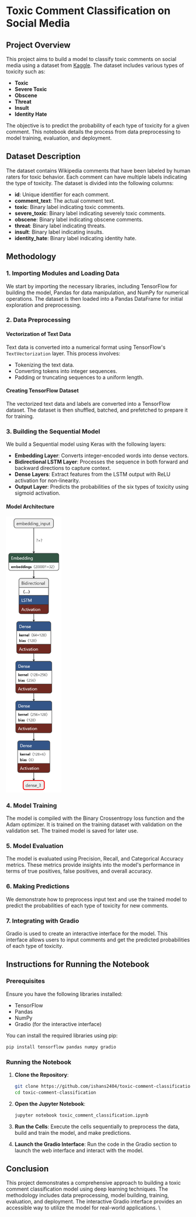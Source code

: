 # Toxic Comment Classification on Social Media

## Project Overview

This project aims to build a model to classify toxic comments on social media using a dataset from [Kaggle](https://www.kaggle.com/c/jigsaw-toxic-comment-classification-challenge/data). The dataset includes various types of toxicity such as:
- **Toxic**
- **Severe Toxic**
- **Obscene**
- **Threat**
- **Insult**
- **Identity Hate**

The objective is to predict the probability of each type of toxicity for a given comment. This notebook details the process from data preprocessing to model training, evaluation, and deployment.

## Dataset Description

The dataset contains Wikipedia comments that have been labeled by human raters for toxic behavior. Each comment can have multiple labels indicating the type of toxicity. The dataset is divided into the following columns:
- **id**: Unique identifier for each comment.
- **comment_text**: The actual comment text.
- **toxic**: Binary label indicating toxic comments.
- **severe_toxic**: Binary label indicating severely toxic comments.
- **obscene**: Binary label indicating obscene comments.
- **threat**: Binary label indicating threats.
- **insult**: Binary label indicating insults.
- **identity_hate**: Binary label indicating identity hate.

## Methodology

### 1. Importing Modules and Loading Data

We start by importing the necessary libraries, including TensorFlow for building the model, Pandas for data manipulation, and NumPy for numerical operations. The dataset is then loaded into a Pandas DataFrame for initial exploration and preprocessing.

### 2. Data Preprocessing

#### Vectorization of Text Data

Text data is converted into a numerical format using TensorFlow's `TextVectorization` layer. This process involves:
- Tokenizing the text data.
- Converting tokens into integer sequences.
- Padding or truncating sequences to a uniform length.

#### Creating TensorFlow Dataset

The vectorized text data and labels are converted into a TensorFlow dataset. The dataset is then shuffled, batched, and prefetched to prepare it for training.

### 3. Building the Sequential Model

We build a Sequential model using Keras with the following layers:
- **Embedding Layer**: Converts integer-encoded words into dense vectors.
- **Bidirectional LSTM Layer**: Processes the sequence in both forward and backward directions to capture context.
- **Dense Layers**: Extract features from the LSTM output with ReLU activation for non-linearity.
- **Output Layer**: Predicts the probabilities of the six types of toxicity using sigmoid activation.
#### Model Architecture
<img src="https://github.com/ishans2404/toxic-comment-classification/blob/7c3572b83327aca94653949cc6eed8dea6aa7476/model-architecture.png" alt="Model Architecture" title="Title" width="30%" height="30%">

### 4. Model Training

The model is compiled with the Binary Crossentropy loss function and the Adam optimizer. It is trained on the training dataset with validation on the validation set. The trained model is saved for later use.

### 5. Model Evaluation

The model is evaluated using Precision, Recall, and Categorical Accuracy metrics. These metrics provide insights into the model's performance in terms of true positives, false positives, and overall accuracy.

### 6. Making Predictions

We demonstrate how to preprocess input text and use the trained model to predict the probabilities of each type of toxicity for new comments.

### 7. Integrating with Gradio

Gradio is used to create an interactive interface for the model. This interface allows users to input comments and get the predicted probabilities of each type of toxicity.

## Instructions for Running the Notebook

### Prerequisites

Ensure you have the following libraries installed:
- TensorFlow
- Pandas
- NumPy
- Gradio (for the interactive interface)

You can install the required libraries using pip:
```bash
pip install tensorflow pandas numpy gradio
```

### Running the Notebook

1. **Clone the Repository**:
   ```bash
   git clone https://github.com/ishans2404/toxic-comment-classification.git
   cd toxic-comment-classification
   ```

2. **Open the Jupyter Notebook**:
   ```bash
   jupyter notebook toxic_comment_classification.ipynb
   ```

3. **Run the Cells**:
   Execute the cells sequentially to preprocess the data, build and train the model, and make predictions. 

4. **Launch the Gradio Interface**:
   Run the code in the Gradio section to launch the web interface and interact with the model.

## Conclusion

This project demonstrates a comprehensive approach to building a toxic comment classification model using deep learning techniques. The methodology includes data preprocessing, model building, training, evaluation, and deployment. The interactive Gradio interface provides an accessible way to utilize the model for real-world applications.
\
